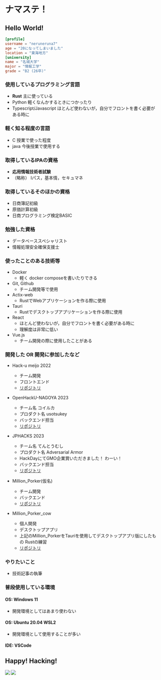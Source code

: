 # ナマステ！
## Hello World!

```toml
[profile]
username = "neruneruna7"
age = "20になってしまいました"
location = "東海地方"
[university]
name = "名城大学"
major = "情報工学"
grade = "B2 (26卒)"
```

### **使用しているプログラミング言語**
- **Rust** 主に使っている
- Python 軽くなんかするときにつかったり
- Typescript/Javascript ほとんど使わないが，自分でフロントを書く必要がある時に

### 軽く知る程度の言語
- C 授業で使った程度
- java 今後授業で使用する

### **取得しているIPAの資格**
- **応用情報技術者試験**
- （略称） Iパス，基本情，セキュマネ

### 取得しているそのほかの資格
- 日商簿記初級
- 原価計算初級
- 日商プログラミング検定BASIC

### 勉強した資格
- データベーススペシャリスト
- 情報処理安全確保支援士

### 使ったことのある技術等
- Docker
    - 軽く docker composeを書いたりできる
- Git, Github
    - チーム開発等で使用
- Actix-web
    - RustでWebアプリケーションを作る際に使用
- Tauri
    - Rustでデスクトップアプリケーションを作る際に使用
- React
    - ほとんど使わないが，自分でフロントを書く必要がある時に
    - 理解度は非常に低い 
- Vue.js
    - チーム開発の際に使用したことがある

### 開発した OR 開発に参加したなど
- Hack-u meijo 2022
    - チーム開発
    - フロントエンド
    - [リポジトリ](https://github.com/YoshiYoshiPro/HACK_U_Meijo_2022)

- OpenHackU-NAGOYA 2023
    - チーム名 コイルカ
    - プロダクト名 usotsukey
    - バックエンド担当
    - [リポジトリ](https://github.com/calloc134/HACKU-2023-codespaces)

- JPHACKS 2023
    - チーム名 てんとうむし
    - プロダクト名 Adversarial Armor
    - HackDayにてGMO企業賞いただきました！ わーい！
    - バックエンド担当
    - [リポジトリ](https://github.com/jphacks/NG_2303)


- Million_Porker(仮名)
    - チーム開発
    - バックエンド
    - [リポジトリ](https://github.com/neruneruna7/hack_ideatech_2023)

- Million_Porker_cow
    - 個人開発
    - デスクトップアプリ
    - 上記のMillion_PorkerをTauriを使用してデスクトップアプリ版にしたもの Rustの練習
    - [リポジトリ](https://github.com/neruneruna7/million-porler-cow)



### やりたいこと
- 技術記事の執筆

### 普段使用している環境
#### OS: Windows 11
- 開発環境としてはあまり使わない
#### OS: Ubuntu 20.04 WSL2
- 開発環境として使用することが多い
#### IDE: VSCode


## Happy! Hacking!
<!-- トロフィー -->
<a href="https://github.com/anuraghazra/github-readme-stats">
  <img align="left" src="https://github-readme-stats.vercel.app/api?username=neruneruna7&count_private=true&show_icons=true" />
</a>

<a href="https://github.com/anuraghazra/github-readme-stats">
  <img align="left" src="https://github-readme-stats.vercel.app/api/top-langs/?username=neruneruna7" />
</a>
